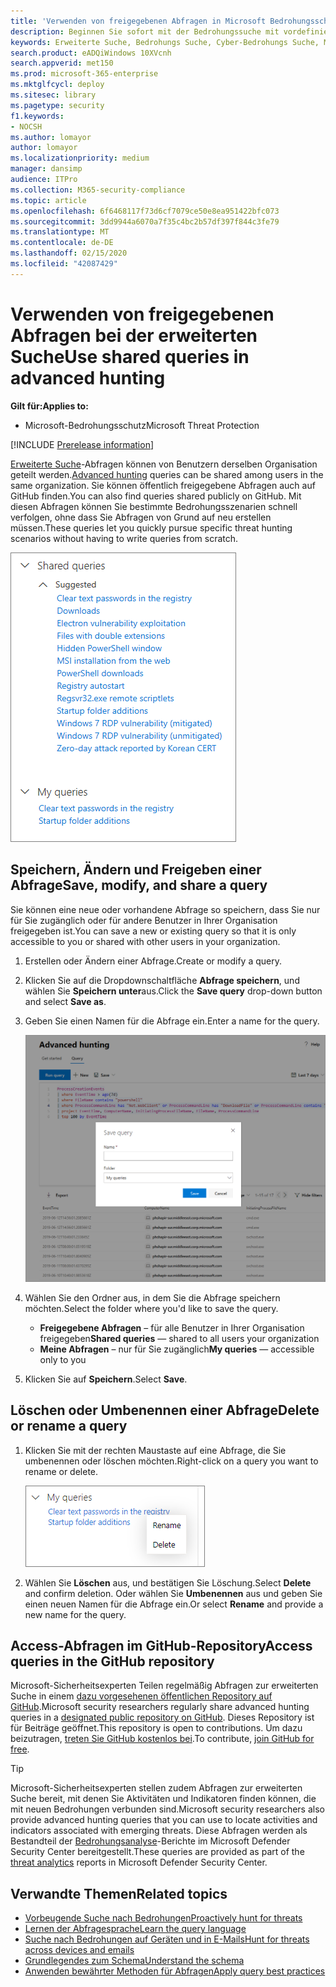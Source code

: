 ```yaml
---
title: 'Verwenden von freigegebenen Abfragen in Microsoft Bedrohungsschutz: Erweiterte Suche'
description: Beginnen Sie sofort mit der Bedrohungssuche mit vordefinierten und freigegebenen Abfragen. Geben Sie Ihre Abfragen für die Öffentlichkeit oder Ihre Organisation frei.
keywords: Erweiterte Suche, Bedrohungs Suche, Cyber-Bedrohungs Suche, Microsoft Threat Protection, Microsoft 365, MTP, m365, Suche, Abfrage, Telemetrie, benutzerdefinierte Erkennungen, Schema, Kusto, GitHub Repo, meine Abfragen, freigegebene Abfragen
search.product: eADQiWindows 10XVcnh
search.appverid: met150
ms.prod: microsoft-365-enterprise
ms.mktglfcycl: deploy
ms.sitesec: library
ms.pagetype: security
f1.keywords:
- NOCSH
ms.author: lomayor
author: lomayor
ms.localizationpriority: medium
manager: dansimp
audience: ITPro
ms.collection: M365-security-compliance
ms.topic: article
ms.openlocfilehash: 6f6468117f73d6cf7079ce50e8ea951422bfc073
ms.sourcegitcommit: 3dd9944a6070a7f35c4bc2b57df397f844c3fe79
ms.translationtype: MT
ms.contentlocale: de-DE
ms.lasthandoff: 02/15/2020
ms.locfileid: "42087429"
---
```

# <a name="use-shared-queries-in-advanced-hunting"></a><span data-ttu-id="89044-105">Verwenden von freigegebenen Abfragen bei der erweiterten Suche</span><span class="sxs-lookup"><span data-stu-id="89044-105">Use shared queries in advanced hunting</span></span>

<span data-ttu-id="89044-106">**Gilt für:**</span><span class="sxs-lookup"><span data-stu-id="89044-106">**Applies to:**</span></span>
- <span data-ttu-id="89044-107">Microsoft-Bedrohungsschutz</span><span class="sxs-lookup"><span data-stu-id="89044-107">Microsoft Threat Protection</span></span>

[!INCLUDE [Prerelease information](../includes/prerelease.md)]

<span data-ttu-id="89044-108">[Erweiterte Suche](advanced-hunting-overview.md)-Abfragen können von Benutzern derselben Organisation geteilt werden.</span><span class="sxs-lookup"><span data-stu-id="89044-108">[Advanced hunting](advanced-hunting-overview.md) queries can be shared among users in the same organization.</span></span> <span data-ttu-id="89044-109">Sie können öffentlich freigegebene Abfragen auch auf GitHub finden.</span><span class="sxs-lookup"><span data-stu-id="89044-109">You can also find queries shared publicly on GitHub.</span></span> <span data-ttu-id="89044-110">Mit diesen Abfragen können Sie bestimmte Bedrohungsszenarien schnell verfolgen, ohne dass Sie Abfragen von Grund auf neu erstellen müssen.</span><span class="sxs-lookup"><span data-stu-id="89044-110">These queries let you quickly pursue specific threat hunting scenarios without having to write queries from scratch.</span></span>

![Abbildung freigegebener Abfragen](../../media/advanced-hunting-shared-queries.png)

## <a name="save-modify-and-share-a-query"></a><span data-ttu-id="89044-112">Speichern, Ändern und Freigeben einer Abfrage</span><span class="sxs-lookup"><span data-stu-id="89044-112">Save, modify, and share a query</span></span>
<span data-ttu-id="89044-113">Sie können eine neue oder vorhandene Abfrage so speichern, dass Sie nur für Sie zugänglich oder für andere Benutzer in Ihrer Organisation freigegeben ist.</span><span class="sxs-lookup"><span data-stu-id="89044-113">You can save a new or existing query so that it is only accessible to you or shared with other users in your organization.</span></span> 

1. <span data-ttu-id="89044-114">Erstellen oder Ändern einer Abfrage.</span><span class="sxs-lookup"><span data-stu-id="89044-114">Create or modify a query.</span></span> 

2. <span data-ttu-id="89044-115">Klicken Sie auf die Dropdownschaltfläche **Abfrage speichern**, und wählen Sie **Speichern unter**aus.</span><span class="sxs-lookup"><span data-stu-id="89044-115">Click the **Save query** drop-down button and select **Save as**.</span></span>
    
3. <span data-ttu-id="89044-116">Geben Sie einen Namen für die Abfrage ein.</span><span class="sxs-lookup"><span data-stu-id="89044-116">Enter a name for the query.</span></span> 

   ![Abbildung des Speicherns einer Abfrage](../../media/advanced-hunting-save-query.png)

4. <span data-ttu-id="89044-118">Wählen Sie den Ordner aus, in dem Sie die Abfrage speichern möchten.</span><span class="sxs-lookup"><span data-stu-id="89044-118">Select the folder where you'd like to save the query.</span></span>
    - <span data-ttu-id="89044-119">**Freigegebene Abfragen** – für alle Benutzer in Ihrer Organisation freigegeben</span><span class="sxs-lookup"><span data-stu-id="89044-119">**Shared queries** — shared to all users your organization</span></span>
    - <span data-ttu-id="89044-120">**Meine Abfragen** – nur für Sie zugänglich</span><span class="sxs-lookup"><span data-stu-id="89044-120">**My queries** — accessible only to you</span></span>
    
5. <span data-ttu-id="89044-121">Klicken Sie auf **Speichern**.</span><span class="sxs-lookup"><span data-stu-id="89044-121">Select **Save**.</span></span> 

## <a name="delete-or-rename-a-query"></a><span data-ttu-id="89044-122">Löschen oder Umbenennen einer Abfrage</span><span class="sxs-lookup"><span data-stu-id="89044-122">Delete or rename a query</span></span>
1. <span data-ttu-id="89044-123">Klicken Sie mit der rechten Maustaste auf eine Abfrage, die Sie umbenennen oder löschen möchten.</span><span class="sxs-lookup"><span data-stu-id="89044-123">Right-click on a query you want to rename or delete.</span></span>

    ![Abbildung des Löschens einer Abfrage](../../media/advanced_hunting_delete_rename.png)

2. <span data-ttu-id="89044-125">Wählen Sie **Löschen** aus, und bestätigen Sie Löschung.</span><span class="sxs-lookup"><span data-stu-id="89044-125">Select **Delete** and confirm deletion.</span></span> <span data-ttu-id="89044-126">Oder wählen Sie **Umbenennen** aus und geben Sie einen neuen Namen für die Abfrage ein.</span><span class="sxs-lookup"><span data-stu-id="89044-126">Or select **Rename** and provide a new name for the query.</span></span>

## <a name="access-queries-in-the-github-repository"></a><span data-ttu-id="89044-127">Access-Abfragen im GitHub-Repository</span><span class="sxs-lookup"><span data-stu-id="89044-127">Access queries in the GitHub repository</span></span>  
<span data-ttu-id="89044-128">Microsoft-Sicherheitsexperten Teilen regelmäßig Abfragen zur erweiterten Suche in einem [dazu vorgesehenen öffentlichen Repository auf GitHub](https://github.com/microsoft/MTP-AHQ).</span><span class="sxs-lookup"><span data-stu-id="89044-128">Microsoft security researchers regularly share advanced hunting queries in a [designated public repository on GitHub](https://github.com/microsoft/MTP-AHQ).</span></span> <span data-ttu-id="89044-129">Dieses Repository ist für Beiträge geöffnet.</span><span class="sxs-lookup"><span data-stu-id="89044-129">This repository is open to contributions.</span></span> <span data-ttu-id="89044-130">Um dazu beizutragen, [treten Sie GitHub kostenlos bei](https://github.com/).</span><span class="sxs-lookup"><span data-stu-id="89044-130">To contribute, [join GitHub for free](https://github.com/).</span></span>

>[!tip]
><span data-ttu-id="89044-131">Microsoft-Sicherheitsexperten stellen zudem Abfragen zur erweiterten Suche bereit, mit denen Sie Aktivitäten und Indikatoren finden können, die mit neuen Bedrohungen verbunden sind.</span><span class="sxs-lookup"><span data-stu-id="89044-131">Microsoft security researchers also provide advanced hunting queries that you can use to locate activities and indicators associated with emerging threats.</span></span> <span data-ttu-id="89044-132">Diese Abfragen werden als Bestandteil der [Bedrohungsanalyse](https://docs.microsoft.com/windows/security/threat-protection/microsoft-defender-atp/threat-analytics)-Berichte im Microsoft Defender Security Center bereitgestellt.</span><span class="sxs-lookup"><span data-stu-id="89044-132">These queries are provided as part of the [threat analytics](https://docs.microsoft.com/windows/security/threat-protection/microsoft-defender-atp/threat-analytics) reports in Microsoft Defender Security Center.</span></span>

## <a name="related-topics"></a><span data-ttu-id="89044-133">Verwandte Themen</span><span class="sxs-lookup"><span data-stu-id="89044-133">Related topics</span></span>
- [<span data-ttu-id="89044-134">Vorbeugende Suche nach Bedrohungen</span><span class="sxs-lookup"><span data-stu-id="89044-134">Proactively hunt for threats</span></span>](advanced-hunting-overview.md)
- [<span data-ttu-id="89044-135">Lernen der Abfragesprache</span><span class="sxs-lookup"><span data-stu-id="89044-135">Learn the query language</span></span>](advanced-hunting-query-language.md)
- [<span data-ttu-id="89044-136">Suche nach Bedrohungen auf Geräten und in E-Mails</span><span class="sxs-lookup"><span data-stu-id="89044-136">Hunt for threats across devices and emails</span></span>](advanced-hunting-query-emails-devices.md)
- [<span data-ttu-id="89044-137">Grundlegendes zum Schema</span><span class="sxs-lookup"><span data-stu-id="89044-137">Understand the schema</span></span>](advanced-hunting-schema-tables.md)
- [<span data-ttu-id="89044-138">Anwenden bewährter Methoden für Abfragen</span><span class="sxs-lookup"><span data-stu-id="89044-138">Apply query best practices</span></span>](advanced-hunting-best-practices.md)
